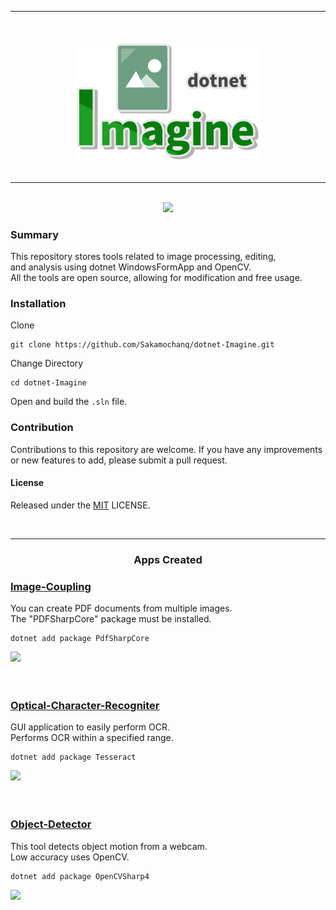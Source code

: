 <div align="center">
    <hr>
    <br>
    <br>
    <a href="#">
        <img src="./assets/dotnet-Imagine-Logo.png" width="300px">
    </a>
    <br>
    <br>
    <hr>
    <br>
    <a href="#">
        <img src="https://img.shields.io/github/issues/Sakamochanq/dotnet-Imagine">
    </a>
    <br>
</div>

### Summary

This repository stores tools related to image processing, editing,  
and analysis using dotnet WindowsFormApp and OpenCV.  
All the tools are open source, allowing for modification and free usage.

### Installation

Clone
```
git clone https://github.com/Sakamochanq/dotnet-Imagine.git
```
Change Directory
```
cd dotnet-Imagine
```
Open and build the `.sln` file.


### Contribution

Contributions to this repository are welcome. If you have any improvements or new features to add, please submit a pull request.

#### License

Released under the [MIT](https://github.com/Sakamochanq/dotnet-Imagine/blob/master/LICENSE) LICENSE.

<br>
<hr>
<div align="center">
    <h3>Apps Created</h3>
</div>

### [Image-Coupling](./src/Image-Coupling/)

You can create PDF documents from multiple images.  
The "PDFSharpCore" package must be installed.
```
dotnet add package PdfSharpCore
```

<div align="left">
    <a href="#">
        <img src="./assets/images/Image-Coupling.gif" width="400px">
    </a>
</div>

<br>
<br>

### [Optical-Character-Recogniter](./src/Optical-Character-Recogniter/)

GUI application to easily perform OCR.  
Performs OCR within a specified range.
```
dotnet add package Tesseract
```
<div align="left">
    <a href="#">
        <img src="./assets/images/Optical-Character-Recogniter.gif" width="400px">
    </a>
</div>

<br>
<br>

### [Object-Detector](./src/Object-Detector)

This tool detects object motion from a webcam.  
Low accuracy uses OpenCV.
```
dotnet add package OpenCVSharp4
```
<div align="left">
    <a href="#">
        <img src="./assets/images/Object-Detector.gif" width="400px">
    </a>
</div>
